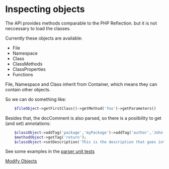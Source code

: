 Inspecting objects
==================

The API provides methods comparable to the PHP Reflection. but it is not neccessary to load the classes.

Currently these objects are available:

 * File
 * Namespace
 * Class
 * ClassMethods
 * ClassProperties
 * Functions

File, Namespace and Class inherit from Container, which means they can contain other objects.

So we can do something like:
```php
	$fileObject->getFirstClass()->getMethod('foo')->getParameters()
```

Besides that, the docComment is also parsed, so there is a posiibility to get (and set) annotations:

```php
	$classObject->addTag('package','myPackage')->addTag('author','John Doe');
	$methodObject->getTag('return');
	$classObject->setDescription('This is the description that goes into the docComment');
```

See some examples in the [parser unit tests][2]

[Modify Objects][1]

[1]: https://github.com/nicodh/php_parser_api/tree/master/doc/2_Modify_Objects.markdown
[2]: https://github.com/nicodh/php_parser_api/blob/master/Tests/Unit/ParserTest.php